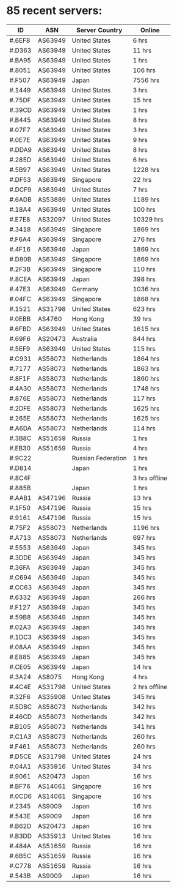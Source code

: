 # 85 recent servers:

| ID | ASN | Server Country | Online |
| ------ | ------ | ------ | ------ |
| #.6EF8 | AS63949 | United States | 6 hrs |
| #.D363 | AS63949 | United States | 11 hrs |
| #.BA95 | AS63949 | United States | 1 hrs |
| #.8051 | AS63949 | United States | 106 hrs |
| #.F507 | AS63949 | Japan | 7556 hrs |
| #.1449 | AS63949 | United States | 3 hrs |
| #.75DF | AS63949 | United States | 15 hrs |
| #.39CD | AS63949 | United States | 1 hrs |
| #.B445 | AS63949 | United States | 8 hrs |
| #.07F7 | AS63949 | United States | 3 hrs |
| #.0E7E | AS63949 | United States | 9 hrs |
| #.DDA9 | AS63949 | United States | 8 hrs |
| #.285D | AS63949 | United States | 6 hrs |
| #.5B97 | AS63949 | United States | 1228 hrs |
| #.DF53 | AS63949 | Singapore | 22 hrs |
| #.DCF9 | AS63949 | United States | 7 hrs |
| #.6ADB | AS53889 | United States | 1189 hrs |
| #.18A4 | AS63949 | United States | 100 hrs |
| #.E7E8 | AS32097 | United States | 10329 hrs |
| #.3418 | AS63949 | Singapore | 1869 hrs |
| #.F6A4 | AS63949 | Singapore | 276 hrs |
| #.4F16 | AS63949 | Japan | 1869 hrs |
| #.D80B | AS63949 | Singapore | 1869 hrs |
| #.2F3B | AS63949 | Singapore | 110 hrs |
| #.8CEA | AS63949 | Japan | 398 hrs |
| #.47E3 | AS63949 | Germany | 1036 hrs |
| #.04FC | AS63949 | Singapore | 1868 hrs |
| #.1521 | AS31798 | United States | 623 hrs |
| #.0EBB | AS4760 | Hong Kong | 39 hrs |
| #.6FBD | AS63949 | United States | 1615 hrs |
| #.69F6 | AS20473 | Australia | 844 hrs |
| #.5EF9 | AS63949 | United States | 115 hrs |
| #.C931 | AS58073 | Netherlands | 1864 hrs |
| #.7177 | AS58073 | Netherlands | 1863 hrs |
| #.8F1F | AS58073 | Netherlands | 1860 hrs |
| #.4A30 | AS58073 | Netherlands | 1748 hrs |
| #.876E | AS58073 | Netherlands | 117 hrs |
| #.2DFE | AS58073 | Netherlands | 1625 hrs |
| #.265E | AS58073 | Netherlands | 1625 hrs |
| #.A6DA | AS58073 | Netherlands | 114 hrs |
| #.3B8C | AS51659 | Russia | 1 hrs |
| #.EB30 | AS51659 | Russia | 4 hrs |
| #.9C22 |  | Russian Federation | 1 hrs |
| #.D814 |  | Japan | 1 hrs |
| #.8C4F |  |  | 3 hrs offline |
| #.885B |  | Japan | 1 hrs |
| #.AAB1 | AS47196 | Russia | 13 hrs |
| #.1F50 | AS47196 | Russia | 15 hrs |
| #.9161 | AS47196 | Russia | 15 hrs |
| #.75F2 | AS58073 | Netherlands | 1196 hrs |
| #.A713 | AS58073 | Netherlands | 697 hrs |
| #.5553 | AS63949 | Japan | 345 hrs |
| #.3DDE | AS63949 | Japan | 345 hrs |
| #.36FA | AS63949 | Japan | 345 hrs |
| #.C694 | AS63949 | Japan | 345 hrs |
| #.CC63 | AS63949 | Japan | 345 hrs |
| #.6332 | AS63949 | Japan | 266 hrs |
| #.F127 | AS63949 | Japan | 345 hrs |
| #.59B8 | AS63949 | Japan | 345 hrs |
| #.02A3 | AS63949 | Japan | 345 hrs |
| #.1DC3 | AS63949 | Japan | 345 hrs |
| #.08AA | AS63949 | Japan | 345 hrs |
| #.E885 | AS63949 | Japan | 345 hrs |
| #.CE05 | AS63949 | Japan | 14 hrs |
| #.3A24 | AS8075 | Hong Kong | 4 hrs |
| #.4C4E | AS31798 | United States | 2 hrs offline |
| #.32F6 | AS35908 | United States | 345 hrs |
| #.5DBC | AS58073 | Netherlands | 342 hrs |
| #.46CD | AS58073 | Netherlands | 342 hrs |
| #.B105 | AS58073 | Netherlands | 341 hrs |
| #.C1A3 | AS58073 | Netherlands | 260 hrs |
| #.F461 | AS58073 | Netherlands | 260 hrs |
| #.D5CE | AS31798 | United States | 24 hrs |
| #.04A1 | AS35916 | United States | 34 hrs |
| #.9061 | AS20473 | Japan | 16 hrs |
| #.BF76 | AS14061 | Singapore | 16 hrs |
| #.0CD6 | AS14061 | Singapore | 16 hrs |
| #.2345 | AS9009 | Japan | 16 hrs |
| #.543E | AS9009 | Japan | 16 hrs |
| #.B62D | AS20473 | Japan | 16 hrs |
| #.B3DD | AS35913 | United States | 16 hrs |
| #.484A | AS51659 | Russia | 16 hrs |
| #.6B5C | AS51659 | Russia | 16 hrs |
| #.C778 | AS51659 | Russia | 16 hrs |
| #.543B | AS9009 | Japan | 16 hrs |

